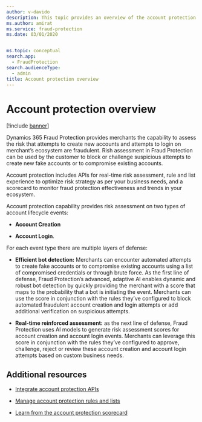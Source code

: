```yaml
---
author: v-davido
description: This topic provides an overview of the account protection experience in the Microsoft Dynamics 365 Fraud Protection system.
ms.author: amirat
ms.service: fraud-protection
ms.date: 03/01/2020


ms.topic: conceptual
search.app: 
  - FraudProtection
search.audienceType:
  - admin
title: Account protection overview
---
```


# Account protection overview

[!include [banner](includes/preview-banner.md)]

Dynamics 365 Fraud Protection provides merchants the capability to assess the risk that attempts to create new accounts and attempts to login on merchant’s ecosystem are fraudulent. Rish assessment in Fraud Protection can be used by the customer to block or challenge suspicious attempts to create new fake accounts or to compromise existing accounts.    

Account protection includes APIs for real-time risk assessment, rule and list experience to optimize risk strategy as per your business needs, and a scorecard to monitor fraud protection effectiveness and trends in your ecosystem.

Account protection capability provides risk assessment on two types of account lifecycle events: 

- **Account Creation** 

- **Account Login**.

For each event type there are multiple layers of defense: 

- **Efficient bot detection:** Merchants can encounter automated attempts to create fake accounts or to compromise existing accounts using a list of compromised credentials or through brute force. As the first line of defense, Fraud Protection’s advanced, adaptive AI enables dynamic and robust bot detection by quickly providing the merchant with a score that maps to the probability that a bot is initiating the event. Merchants can use the score in conjunction with the rules they’ve configured to block automated fraudulent account creation and login attempts or add additional verification on suspicious attempts.

- **Real-time reinforced assessment:** as the next line of defense, Fraud Protection uses AI models to generate risk assessment scores for account creation and account login events. Merchants can leverage this score in conjunction with the rules they’ve configured to approve, challenge, reject or review these account creation and account login attempts based on custom business needs.

## Additional resources

- [Integrate account protection APIs](integrate-ap-api.md)

- [Manage account protection rules and lists](ap-rulesandlists.md)

- [Learn from the account protection scorecard](ap-scorecard.md)
